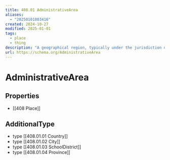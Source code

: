 ```yaml
---
title: 408.01 AdministrativeArea
aliases:
  - "20250101003416"
created: 2024-10-27
modified: 2025-01-01
tags:
  - place
  - thing
description: "A geographical region, typically under the jurisdiction of a particular government."
url: https://schema.org/AdministrativeArea
---
```

# AdministrativeArea
## Properties
- [[408 Place]]

## AdditionalType
- type [[408.01.01 Country]]
- type [[408.01.02 City]]
- type [[408.01.03 SchoolDistrict]]
- type [[408.01.04 Province]]
